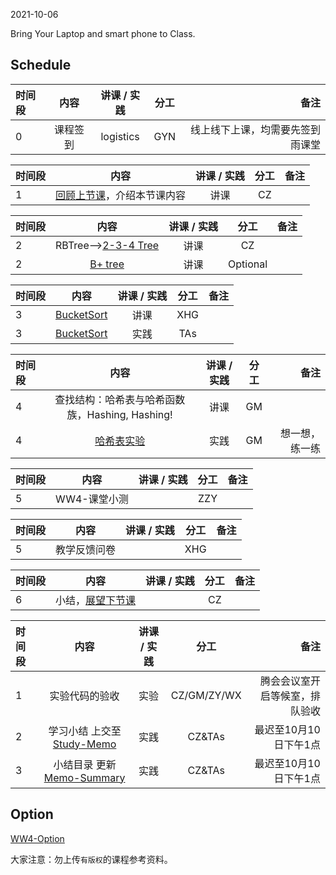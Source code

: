 2021-10-06

Bring Your Laptop and smart phone  to Class. 

## Schedule

| 时间段   |  内容    | 讲课 / 实践     |  分工  |  备注       |
| :---    |   :----:    |   :----:    |    :----:    | ---: |
|   0     |  课程签到     |  logistics   |     GYN     |   线上线下上课，均需要先签到雨课堂     |

| 时间段   |  内容    | 讲课 / 实践     |  分工  |  备注       |
| :---    |   :----:    |   :----:    |    :----:    | ---: |
|   1     |  [回顾上节课](../WW3/WW3-Plan.md)，介绍本节课内容     |  讲课    |     CZ     |         |


| 时间段 |                             内容                             | 讲课 / 实践 | 分工 |     备注 |
| :---- | :----------------------------------------------------------: | :---------: | :--: | -------: |
|   2   | RBTree-->[2-3-4 Tree](http://www.cs.princeton.edu/~rs/talks/LLRB/RedBlack.pdf)  |    讲课     | CZ  |  |
|   2   | [B+ tree](../../../Computing/DataSystem/cs245-2017/CS245-Notes42-B-trees.pdf)  |    讲课     | Optional |  |


| 时间段 |                             内容                             | 讲课 / 实践 | 分工 |     备注 |
| :---- | :----------------------------------------------------------: | :---------: | :--: | -------: |
|   3       |   [BucketSort]()  |  讲课    |     XHG     |         |
|   3       |   [BucketSort](../../ML-BD-Algo/cs161-2018/lecture6_bucketSort.ipynb)  |  实践    |     TAs     |         |


| 时间段 |  内容  | 讲课 / 实践 |  分工  |备注  |
| :----  | :----: | :----: | :----:  |  ---: |
|   4   |  查找结构：哈希表与哈希函数族，Hashing, Hashing!  |  讲课    |     GM     |
|   4   |  [哈希表实验](../../../Computing/Algorithm/cs161-2018/Lecture8_hashing.ipynb)   |  实践    |     GM     |    想一想，练一练       |


| 时间段 |  内容    | 讲课 / 实践 |  分工  |备注  |
| :---- | :----: | :----: | :----:  |  ---: |
|   5  |  WW4-课堂小测   |       |    ZZY    |     |


| 时间段 |  内容    | 讲课 / 实践 |  分工  |备注  |
| :---- | :----: | :----: | :----:  |  ---: |
|   5  |  教学反馈问卷   |       |    XHG    |     |


| 时间段  |  内容    | 讲课 / 实践     |  分工  |  备注       |
| :---   |   :----:    |   :----:    |    :----:    | ---: |
|   6   |  小结，[展望下节课](../WW5/WW5-Plan.md)    |        |     CZ     |        |


| 时间段   |  内容    | 讲课 / 实践     |  分工  | 备注       |
| :---     |   :----:    |   :----:    |    :----:    |       ---: |
|   1      | 实验代码的验收     |  实验   |     CZ/GM/ZY/WX     |    腾会会议室开启等候室，排队验收     |
|   2      | 学习小结 上交至[Study-Memo](../../Memos/Study-Memo)    |  实践    |     CZ&TAs     |   最迟至10月10日下午1点      |
|   3      | 小结目录 更新 [Memo-Summary](../../Memos/Memo-Summary)  |  实践    |     CZ&TAs     |   最迟至10月10日下午1点      |

## Option

[WW4-Option](WW4-Option.md)


大家注意：勿上传``有版权``的课程参考资料。
